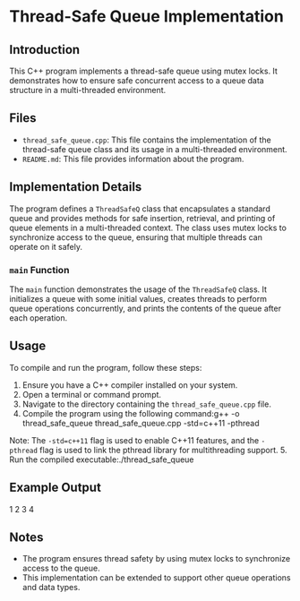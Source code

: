 # Thread-Safe Queue Implementation

## Introduction  
This C++ program implements a thread-safe queue using mutex locks. It demonstrates how to ensure safe concurrent access to a queue data structure in a multi-threaded environment.

## Files 
- `thread_safe_queue.cpp`: This file contains the implementation of the thread-safe queue class and its usage in a multi-threaded environment.
- `README.md`: This file provides information about the program.

## Implementation Details  
The program defines a `ThreadSafeQ` class that encapsulates a standard queue and provides methods for safe insertion, retrieval, and printing of queue elements in a multi-threaded context. The class uses mutex locks to synchronize access to the queue, ensuring that multiple threads can operate on it safely.

### `main` Function 
The `main` function demonstrates the usage of the `ThreadSafeQ` class. It initializes a queue with some initial values, creates threads to perform queue operations concurrently, and prints the contents of the queue after each operation.

## Usage  
To compile and run the program, follow these steps:
1. Ensure you have a C++ compiler installed on your system.
2. Open a terminal or command prompt.
3. Navigate to the directory containing the `thread_safe_queue.cpp` file.
4. Compile the program using the following command:g++ -o thread_safe_queue thread_safe_queue.cpp -std=c++11 -pthread

Note: The `-std=c++11` flag is used to enable C++11 features, and the `-pthread` flag is used to link the pthread library for multithreading support.
5. Run the compiled executable:./thread_safe_queue


## Example Output  
1 2 3 4


## Notes 
- The program ensures thread safety by using mutex locks to synchronize access to the queue.
- This implementation can be extended to support other queue operations and data types.


